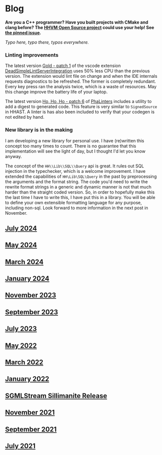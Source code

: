# Blog

**Are you a C++ programmer? Have you built projects with CMake and clang before? The [HHVM Open Source project](https://github.com/facebook/hhvm) could use your help! See [the pinned issue](https://github.com/hershel-theodore-layton/hershel-theodore-layton/issues/2).**

_Typo here, typo there, typos everywhere._

### Linting improvements

The latest version [Gold - patch 1](https://github.com/hershel-theodore-layton/dead-simple-lint-server-integration/releases/tag/v1.0.1)
of the vscode extension [DeadSimpleLintServerIntegration](https://github.com/hershel-theodore-a=layton/dead-simple-lint-server-integration)
uses 50% less CPU than the previous version. The extension would lint file on change
and when the IDE internals requests diagnostics to be refreshed. The former is completely
redundant. Every key press ran the analysis twice, which is a waste of resources.
May this change improve the battery life of your laptop.

The latest version [Ho, Ho, Ho - patch 6](https://github.com/hershel-theodore-layton/portable-hack-ast-linters/releases/tag/v0.0.6)
of [PhaLinters](https://github.com/hershel-theodore-layton/portable-hack-ast-linters) includes a utility to
add a digest to generated code. This feature is very similar to `SignedSource` in HHAST.
A linter is has also been included to verify that your codegen is not edited by hand.

### New library is in the making

I am developing a new library for personal use. I have (re)written this concept too many times to count.
There is no guarantee that this implementation will see the light of day, but I thought I'd let
you know anyway.

The concept of the `HH\\Lib\\SQL\\Query` api is great. It rules out SQL injection in the typechecker,
which is a welcome improvement. I have extended the capabilities of `HH\Lib\SQL\Query` in the past
by preprocessing the arguments and the format string. The code you'd need to write the rewrite
format strings in a generic and dynamic manner is not that much harder than the straight coded version.
So, in order to hopefully make this the last time I have to write this, I have put this in a library.
You will be able to define your own extensible formatting language for any purpose, including non-sql.
Look forward to more information in the next post in November.

## [July 2024](https://github.com/hershel-theodore-layton/hershel-theodore-layton/blob/master/2024-07.md)
## [May 2024](https://github.com/hershel-theodore-layton/hershel-theodore-layton/blob/master/2024-05.md)
## [March 2024](https://github.com/hershel-theodore-layton/hershel-theodore-layton/blob/master/2024-03.md)
## [January 2024](https://github.com/hershel-theodore-layton/hershel-theodore-layton/blob/master/2024-01.md)
## [November 2023](https://github.com/hershel-theodore-layton/hershel-theodore-layton/blob/master/2023-11.md)
## [September 2023](https://github.com/hershel-theodore-layton/hershel-theodore-layton/blob/master/2023-09.md)
## [July 2023](https://github.com/hershel-theodore-layton/hershel-theodore-layton/blob/master/2023-07.md)
## [May 2022](https://github.com/hershel-theodore-layton/hershel-theodore-layton/blob/master/2022-05.md)
## [March 2022](https://github.com/hershel-theodore-layton/hershel-theodore-layton/blob/master/2022-03.md)
## [January 2022](https://github.com/hershel-theodore-layton/hershel-theodore-layton/blob/master/2022-01.md)
## [SGMLStream Sillimanite Release](https://github.com/hershel-theodore-layton/hershel-theodore-layton/blob/master/2022-release-announcement-sgml-stream-sillimanite.md)
## [November 2021](https://github.com/hershel-theodore-layton/hershel-theodore-layton/blob/master/2021-11.md)
## [September 2021](https://github.com/hershel-theodore-layton/hershel-theodore-layton/blob/master/2021-09.md)
## [July 2021](https://github.com/hershel-theodore-layton/hershel-theodore-layton/blob/master/2021-07.md)
